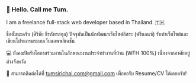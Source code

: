 ### 👋 Hello. Call me Tum.
I am a freelance full-stack web developer based in Thailand. 🇹🇭

ชื่อตั้มนะครับ (ศิริชัย ธีรภัทรสกุล) ปัจจุบันเป็นนักพัฒนาเว็บไซต์อิสระ (ฟรีแลนซ์) รับทำเว็บไซต์และเขียนโปรแกรมระบบเว็บแอพพลิเคชั่น

💻 ยังคงเปิดรับโอกาสร่วมงานในลักษณะงานประจำทำงานที่บ้าน (WFH 100%) เนื่องจากอาศัยอยู่ต่างจังหวัด

📩 สามารถติดต่อได้ที่ tumsirichai.com@gmail.com เพื่อขอรับ Resume/CV ได้เลยครับ!

<!-- ### Hi there 👋 -->

<!-- [![Top Langs](https://github-readme-stats.vercel.app/api/top-langs/?username=tatump&layout=compact)](https://github.com/tatump/github-readme-stats) -->

<!--
**tatump/tatump** is a ✨ _special_ ✨ repository because its `README.md` (this file) appears on your GitHub profile.

Here are some ideas to get you started:

- 🔭 I’m currently working on ...
- 🌱 I’m currently learning ...
- 👯 I’m looking to collaborate on ...
- 🤔 I’m looking for help with ...
- 💬 Ask me about ...
- 📫 How to reach me: ...
- 😄 Pronouns: ...
- ⚡ Fun fact: ...
-->

<!-- ref 
- https://github.com/abhisheknaiidu/awesome-github-profile-readme
- https://zzetao.github.io/awesome-github-profile/
-->
